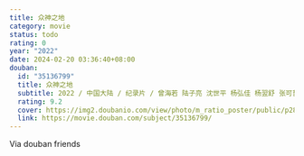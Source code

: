 ```yaml
---
title: 众神之地
category: movie
status: todo
rating: 0
year: "2022"
date: 2024-02-20 03:36:40+08:00
douban:
  id: "35136799"
  title: 众神之地
  subtitle: 2022 / 中国大陆 / 纪录片 / 曾海若 陆子亮 沈世平 杨弘佳 杨翌舒 张可哲 周宇 / 刘琮
  rating: 9.2
  cover: https://img2.doubanio.com/view/photo/m_ratio_poster/public/p2875636481.jpg
  link: https://movie.douban.com/subject/35136799/
---
```


Via douban friends 
